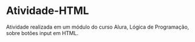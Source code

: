 # Atividade-HTML
Atividade realizada em um módulo do curso Alura, Lógica de Programação, sobre botões input em HTML.

